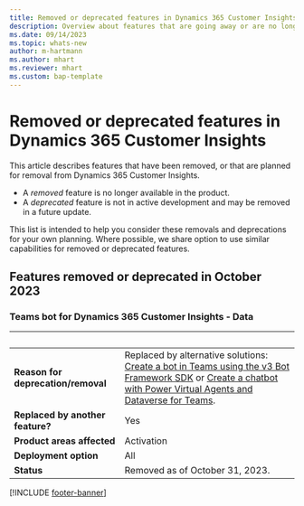 ```yaml
---
title: Removed or deprecated features in Dynamics 365 Customer Insights
description: Overview about features that are going away or are no longer available.
ms.date: 09/14/2023
ms.topic: whats-new
author: m-hartmann
ms.author: mhart
ms.reviewer: mhart
ms.custom: bap-template
---
```


# Removed or deprecated features in Dynamics 365 Customer Insights

This article describes features that have been removed, or that are planned for removal from Dynamics 365 Customer Insights.

- A *removed* feature is no longer available in the product.
- A *deprecated* feature is not in active development and may be removed in a future update.

This list is intended to help you consider these removals and deprecations for your own planning. Where possible, we share option to use similar capabilities for removed or deprecated features.

## Features removed or deprecated in October 2023

### Teams bot for Dynamics 365 Customer Insights - Data

| &nbsp;  | &nbsp;  |
|---|---|
| **Reason for deprecation/removal** | Replaced by alternative solutions: [Create a bot in Teams using the v3 Bot Framework SDK](/microsoftteams/platform/resources/bot-v3/bots-create) or [Create a chatbot with Power Virtual Agents and Dataverse for Teams](/training/modules/create-chatbot-power-virtual-agents-dataverse-teams/). |
| **Replaced by another feature?**   | Yes |
| **Product areas affected**         | Activation |
| **Deployment option**              | All |
| **Status**                         | Removed as of October 31, 2023. |

[!INCLUDE [footer-banner](includes/footer-banner.md)]